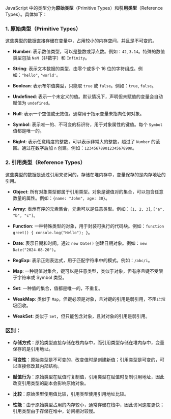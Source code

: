 JavaScript 中的类型分为**原始类型**（Primitive Types）和**引用类型**（Reference Types）。具体如下：

### 1. 原始类型（Primitive Types）
这些类型的数据直接存储在变量中，占用较小的内存空间，并且是不可变的。

- **Number**: 表示数值类型，可以是整数或浮点数。例如：`42`, `3.14`。特殊的数值类型包括 `NaN`（非数字）和 `Infinity`。

- **String**: 表示文本数据的类型，由零个或多个 16 位的字符组成。例如：`"hello"`, `'world'`。

- **Boolean**: 表示布尔值类型，只能取 `true` 或 `false`。例如：`true`, `false`。

- **Undefined**: 表示一个未定义的值。默认情况下，声明但未赋值的变量会自动赋值为 `undefined`。

- **Null**: 表示一个空值或无效值。通常用于指示变量未指向任何对象。

- **Symbol**: 表示唯一的、不可变的标识符，用于对象属性的键值。每个 `Symbol` 值都是唯一的。

- **BigInt**: 表示任意精度的整数，可以表示非常大的整数，超过了 `Number` 的范围。通过在数字后加 `n` 创建。例如：`12345678901234567890n`。

### 2. 引用类型（Reference Types）
这些类型的数据是通过引用来访问的，存储在堆内存中，变量保存的是内存地址的引用。

- **Object**: 所有对象类型都属于引用类型。对象是键值对的集合，可以包含任意数量的属性。例如：`{name: "John", age: 30}`。

- **Array**: 表示有序的元素集合，元素可以是任意类型。例如：`[1, 2, 3]`, `["a", "b", "c"]`。

- **Function**: 一种特殊类型的对象，用于封装可执行的代码块。例如：`function greet() { console.log("Hello"); }`。

- **Date**: 表示日期和时间。通过 `new Date()` 创建日期对象。例如：`new Date("2024-08-20")`。

- **RegExp**: 表示正则表达式，用于匹配字符串中的模式。例如：`/abc/i`。

- **Map**: 一种键值对集合，键可以是任意类型，类似于对象，但有序且键不受限于字符串或 Symbol 类型。

- **Set**: 一种值的集合，值都是唯一的，不重复。

- **WeakMap**: 类似于 `Map`，但键必须是对象，且对键的引用是弱引用，不阻止垃圾回收。

- **WeakSet**: 类似于 `Set`，但只能包含对象，且对对象的引用是弱引用。

### **区别**：

- **存储方式**：原始类型直接存储在栈内存中，而引用类型存储在堆内存中，变量保存的是引用地址。

- **可变性**：原始类型是不可变的，改变值时是创建新值；引用类型是可变的，可以直接修改其内部结构。

- **赋值行为**：原始类型在赋值时复制值，引用类型在赋值时复制引用地址，因此改变引用类型的副本会影响原始对象。

- **比较**：原始类型使用值比较，引用类型使用引用地址比较。

- **性能**：由于原始类型占用的内存较小，通常存储在栈中，因此访问速度更快；引用类型由于存储在堆中，访问相对较慢。
